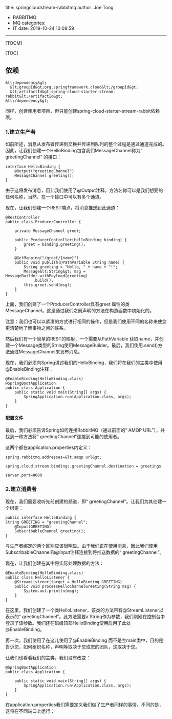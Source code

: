 title: springcloudstream-rabbitmq
author: Joe Tong
  - RABBITMQ
  - MQ
categories:  
  - IT 
date: 2019-10-24 10:08:59
---

[TOCM]

[TOC]

## 依赖
```
&lt;dependency&gt;
  &lt;groupId&gt;org.springframework.cloud&lt;/groupId&gt;
  &lt;artifactId&gt;spring-cloud-starter-stream-rabbit&lt;/artifactId&gt;
&lt;/dependency&gt;
```

同样，创建使用者项目，但只能创建spring-cloud-starter-stream-rabbit依赖项。

### 1.建立生产者
如前所述，消息从发布者传递到交换并传递到队列的整个过程是通过通道完成的。因此，让我们创建一个HelloBinding包含我们MessageChannel称为“ greetingChannel” 的接口：

```
interface HelloBinding {
    @Output("greetingChannel")
    MessageChannel greeting();
}
```
由于这将发布消息，因此我们使用了@Output注释。方法名称可以是我们想要的任何名称，当然，在一个接口中可以有多个通道。

现在，让我们创建一个REST端点，将消息推送到此通道：

```
@RestController
public class ProducerController {

    private MessageChannel greet;

    public ProducerController(HelloBinding binding) {
        greet = binding.greeting();
    }

    @GetMapping("/greet/{name}")
    public void publish(@PathVariable String name) {
        String greeting = "Hello, " + name + "!";
        Message&lt;String&gt; msg = MessageBuilder.withPayload(greeting)
            .build();
        this.greet.send(msg);
    }
}
```

上面，我们创建了一个ProducerController具有greet 属性的类MessageChannel。这是通过我们之前声明的方法在构造函数中初始化的。

注意：我们也可以以紧凑的方式进行相同的操作，但是我们使用不同的名称来使您更清楚地了解事物之间的联系。

然后我们有一个简单的REST的映射，一个需要从PathVariable 获取name，并创建一个Message类型的String使用MessageBuilder。最后，我们使用.send()方法通过MessageChannel来发布消息。

现在，我们必须向Spring讲述我们的HelloBinding，我们将在我们的主类中使用@EnableBinding注释：

```
@EnableBinding(HelloBinding.class)
@SpringBootApplication
public class Application {
    public static void main(String[] args) {
        SpringApplication.run(Application.class, args);
    }
}
```
#### 配置文件
最后，我们必须告诉Spring如何连接RabbitMQ（通过前面的“ AMQP URL”），并找到一种方法将“ greetingChannel”连接到可能的使用者。

这两个都在application.properties内定义：

```
spring.rabbitmq.addresses=&lt;amqp url&gt;

spring.cloud.stream.bindings.greetingChannel.destination = greetings

server.port=8080
```

### 2.建立消费者
现在，我们需要收听先前创建的频道，即“ greetingChannel”。让我们为其创建一个绑定：

```
public interface HelloBinding {
String GREETING = "greetingChannel";
    @Input(GREETING)
    SubscribableChannel greeting();
}
```

与生产者绑定的两个区别应该很明显。由于我们正在使用消息，因此我们使用SubscribableChannel和@Input注释连接到将推送数据的“ greetingChannel”。

现在，让我们创建在其中将实际处理数据的方法：

```
@EnableBinding(HelloBinding.class)
public class HelloListener {
    @StreamListener(target = HelloBinding.GREETING)
    public void processHelloChannelGreeting(String msg) {
        System.out.println(msg);
    }
}
```

在这里，我们创建了一个类HelloListener，该类的方法带有@StreamListener以表示的“ greetingChannel”。此方法需要a String作为参数，我们刚刚在控制台中登录了该参数。我们还在班级顶部HelloBinding使用启用了此处@EnableBinding。

再一次，我们使用了在这儿使用了@EnableBinding 而不是主main类中，目的是告诉您，如何组织名称，声明等取决于您或您的团队，这取决于您。

让我们也看看我们的主类，我们没有改变：
```
@SpringBootApplication
public class Application {

    public static void main(String[] args) {
        SpringApplication.run(Application.class, args);
    }
}
```
在application.properties我们需要定义我们做了生产者同样的事情，不同的是，这将在不同端口上运行：


